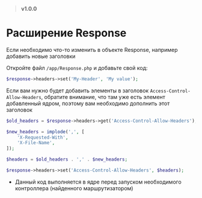 > **v1.0.0**

# Расширение Response
Если необходимо что-то изменить в объекте Response, например добавить новые заголовки

Откройте файл `/app/Response.php` и добавьте свой код:
```php
$response->headers->set('My-Header', 'My value');
```

Если вам нужно будет добавить элементы в заголовок `Access-Control-Allow-Headers`, обратите внимание, что там уже есть элемент добавленный ядром, поэтому вам необходимо дополнить этот заголовок
```php
$old_headers = $response->headers->get('Access-Control-Allow-Headers');

$new_headers = implode(',', [
    'X-Requested-With',
    'X-File-Name',
]);

$headers = $old_headers . ',' . $new_headers;

$response->headers->set('Access-Control-Allow-Headers', $headers);
```

* Данный код выполняется в ядре перед запуском необходимого контроллера (найденного маршрутизатором)